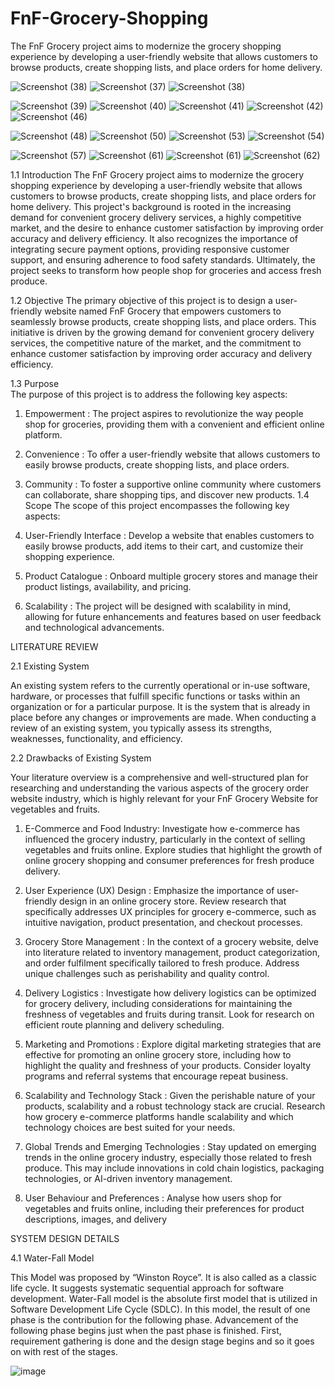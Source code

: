 # FnF-Grocery-Shopping
The FnF Grocery project aims to modernize the grocery shopping experience by  developing a user-friendly website that allows customers to browse products,  create shopping lists, and place orders for home delivery.

![Screenshot (38)](https://github.com/karanprasad2706/FnF-Grocery-Shopping/assets/132588972/ff4dfa5e-234b-4d43-9d71-f2a6acb999fd)
![Screenshot (37)](https://github.com/karanprasad2706/FnF-Grocery-Shopping/assets/132588972/5ad0c147-e965-47dc-9ddb-08069cad883c)
![Screenshot (38)](https://github.com/karanprasad2706/FnF-Grocery-Shopping/assets/132588972/8d11aa0d-e1b0-4dce-953d-4c3919514fd4)

![Screenshot (39)](https://github.com/karanprasad2706/FnF-Grocery-Shopping/assets/132588972/ee4b0f76-328d-4891-9005-8d8800988bed)
![Screenshot (40)](https://github.com/karanprasad2706/FnF-Grocery-Shopping/assets/132588972/cb29c733-fe95-4ffa-9e1b-e2749fa3c1c3)
![Screenshot (41)](https://github.com/karanprasad2706/FnF-Grocery-Shopping/assets/132588972/ef937474-6776-44da-9c98-b16282e6eda9)
![Screenshot (42)](https://github.com/karanprasad2706/FnF-Grocery-Shopping/assets/132588972/6cdbf0bb-d5b2-4730-bf5b-4cf055583c7d)
![Screenshot (46)](https://github.com/karanprasad2706/FnF-Grocery-Shopping/assets/132588972/5827df79-6248-43d8-b72d-03fe78c6f7a8)

![Screenshot (48)](https://github.com/karanprasad2706/FnF-Grocery-Shopping/assets/132588972/ee1c6a8b-b443-4e2d-b0a2-b49b31f11f77)
![Screenshot (50)](https://github.com/karanprasad2706/FnF-Grocery-Shopping/assets/132588972/493e8c03-7105-4174-877f-0c93710c9f61)
![Screenshot (53)](https://github.com/karanprasad2706/FnF-Grocery-Shopping/assets/132588972/8164a63f-539b-4ca5-97d7-c2fc1faa26b2)
![Screenshot (54)](https://github.com/karanprasad2706/FnF-Grocery-Shopping/assets/132588972/8ee91118-4171-4868-9760-98c2b0376c17)

![Screenshot (57)](https://github.com/karanprasad2706/FnF-Grocery-Shopping/assets/132588972/1c49a27a-f428-497e-a6c9-e606f9e58bcc)
![Screenshot (61)](https://github.com/karanprasad2706/FnF-Grocery-Shopping/assets/132588972/f23b96eb-4354-4936-9c35-d767c710da51)
![Screenshot (61)](https://github.com/karanprasad2706/FnF-Grocery-Shopping/assets/132588972/4a30ae51-ad05-4db1-ab22-e41efbb0975c)
![Screenshot (62)](https://github.com/karanprasad2706/FnF-Grocery-Shopping/assets/132588972/795a6db8-979f-4261-8589-a4aac0437387)


1.1  Introduction
The FnF Grocery project aims to modernize the grocery shopping experience by developing a user-friendly website that allows customers to browse products, create shopping lists, and place orders for home delivery. This project's background is rooted in the increasing demand for convenient grocery delivery services, a highly competitive market, and the desire to enhance customer satisfaction by improving order accuracy and delivery efficiency. It also recognizes the importance of integrating secure payment options, providing responsive customer support, and ensuring adherence to food safety standards. Ultimately, the project seeks to transform how people shop for groceries and access fresh produce.

1.2  Objective 
The primary objective of this project is to design a user-friendly website named FnF Grocery that empowers customers to seamlessly browse products, create shopping lists, and place orders. This initiative is driven by the growing demand for convenient grocery delivery services, the competitive nature of the market, and the commitment to enhance customer satisfaction by improving order accuracy and delivery efficiency.

1.3  Purpose  
The purpose of this project is to address the following key aspects:
1. Empowerment : The project aspires to revolutionize the way people shop for groceries, providing them with a convenient and efficient online platform.

2. Convenience : To offer a user-friendly website that allows customers to easily browse products, create shopping lists, and place orders.

3. Community : To foster a supportive online community where customers can collaborate, share shopping tips, and discover new products.
1.4 Scope 
The scope of this project encompasses the following key aspects:

1. User-Friendly Interface :  Develop a website that enables customers to easily browse products, add items to their cart, and customize their shopping experience.

2. Product Catalogue :  Onboard multiple grocery stores and manage their product listings, availability, and pricing.

3. Scalability :  The project will be designed with scalability in mind, allowing for future enhancements and features based on user feedback and technological advancements.
 
 


 
LITERATURE REVIEW 
 
2.1 Existing System 
 
An existing system refers to the currently operational or in-use software, hardware, or processes that fulfill specific functions or tasks within an organization or for a particular purpose. It is the system that is already in place before any changes or improvements are made. When conducting a review of an existing system, you typically assess its strengths, weaknesses, functionality, and efficiency.

2.2 Drawbacks of Existing System 

Your literature overview is a comprehensive and well-structured plan for researching and understanding the various aspects of the grocery order website industry, which is highly relevant for your FnF Grocery Website for vegetables and fruits.

1. E-Commerce and Food Industry: Investigate how e-commerce has influenced the grocery industry, particularly in the context of selling vegetables and fruits online. Explore studies that highlight the growth of online grocery shopping and consumer preferences for fresh produce delivery.

2. User Experience (UX) Design :  Emphasize the importance of user-friendly design in an online grocery store. Review research that specifically addresses UX principles for grocery e-commerce, such as intuitive navigation, product presentation, and checkout processes.
3. Grocery Store Management : In the context of a grocery website, delve into literature related to inventory management, product categorization, and order fulfilment specifically tailored to fresh produce. Address unique challenges such as perishability and quality control.

4. Delivery Logistics : Investigate how delivery logistics can be optimized for grocery delivery, including considerations for maintaining the freshness of vegetables and fruits during transit. Look for research on efficient route planning and delivery scheduling.

5. Marketing and Promotions : Explore digital marketing strategies that are effective for promoting an online grocery store, including how to highlight the quality and freshness of your products. Consider loyalty programs and referral systems that encourage repeat business.

6. Scalability and Technology Stack : Given the perishable nature of your products, scalability and a robust technology stack are crucial. Research how grocery e-commerce platforms handle scalability and which technology choices are best suited for your needs.

7. Global Trends and Emerging Technologies : Stay updated on emerging trends in the online grocery industry, especially those related to fresh produce. This may include innovations in cold chain logistics, packaging technologies, or AI-driven inventory management.

8. User Behaviour and Preferences : Analyse how users shop for vegetables and fruits online, including their preferences for product descriptions, images, and delivery



 SYSTEM DESIGN DETAILS 

4.1 Water-Fall Model
                
This Model was proposed by “Winston Royce”. It is also called as a classic life cycle. It suggests systematic sequential approach for software development. Water-Fall model is the absolute first model that is utilized in Software Development Life Cycle (SDLC).
	In this model, the result of one phase is the contribution for the following phase. Advancement of the following phase begins just when the past phase is finished. First, requirement gathering is done and the design stage begins and so it goes on with rest of the stages.


![image](https://github.com/karanprasad2706/FnF-Grocery-Shopping/assets/132588972/5a725af9-c447-44b5-86b3-cfe45a248f0c)
